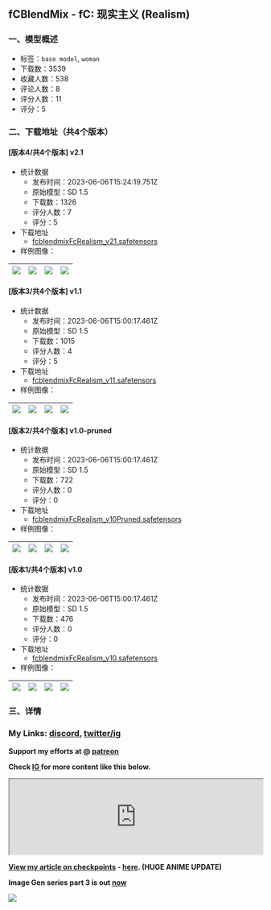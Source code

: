 ## fCBlendMix - fC: 现实主义 (Realism)
### 一、模型概述

- 标签：`base model`, `woman`
- 下载数：3539
- 收藏人数：538
- 评论人数：8
- 评分人数：11
- 评分：5

### 二、下载地址（共4个版本）

#### [版本4/共4个版本] v2.1

- 统计数据
  - 发布时间：2023-06-06T15:24:19.751Z
  - 原始模型：SD 1.5
  - 下载数：1326
  - 评分人数：7
  - 评分：5
- 下载地址
  - [fcblendmixFcRealism_v21.safetensors](https://civitai.com/api/download/models/90444)
- 样例图像：

| <img src="https://image.civitai.com/xG1nkqKTMzGDvpLrqFT7WA/127d912c-ffc6-4cb2-a633-47f4057db713/width=450/1050634.jpeg" /> | <img src="https://image.civitai.com/xG1nkqKTMzGDvpLrqFT7WA/4afd4201-9e2d-46ee-8ceb-19911f1d38cb/width=450/1050637.jpeg" /> | <img src="https://image.civitai.com/xG1nkqKTMzGDvpLrqFT7WA/4067b31a-ac89-4366-ae75-0a01e9a95335/width=450/1050660.jpeg" /> | <img src="https://image.civitai.com/xG1nkqKTMzGDvpLrqFT7WA/81698ca0-4780-42f6-b3ef-dee83e69b07a/width=450/1050635.jpeg" /> |
| ---- | ---- | ---- | ---- |

#### [版本3/共4个版本] v1.1

- 统计数据
  - 发布时间：2023-06-06T15:00:17.461Z
  - 原始模型：SD 1.5
  - 下载数：1015
  - 评分人数：4
  - 评分：5
- 下载地址
  - [fcblendmixFcRealism_v11.safetensors](https://civitai.com/api/download/models/77435)
- 样例图像：

| <img src="https://image.civitai.com/xG1nkqKTMzGDvpLrqFT7WA/555d9ab7-4227-4322-8015-7dce287d56f8/width=450/868288.jpeg" /> | <img src="https://image.civitai.com/xG1nkqKTMzGDvpLrqFT7WA/db171297-e388-4d76-be66-9f939d8776ac/width=450/868284.jpeg" /> | <img src="https://image.civitai.com/xG1nkqKTMzGDvpLrqFT7WA/4d554509-c37d-486b-9c90-0a37212f972b/width=450/868291.jpeg" /> | <img src="https://image.civitai.com/xG1nkqKTMzGDvpLrqFT7WA/89a64601-cde8-432a-8f4b-111a909d342e/width=450/868285.jpeg" /> |
| ---- | ---- | ---- | ---- |

#### [版本2/共4个版本] v1.0-pruned

- 统计数据
  - 发布时间：2023-06-06T15:00:17.461Z
  - 原始模型：SD 1.5
  - 下载数：722
  - 评分人数：0
  - 评分：0
- 下载地址
  - [fcblendmixFcRealism_v10Pruned.safetensors](https://civitai.com/api/download/models/71806)
- 样例图像：

| <img src="https://image.civitai.com/xG1nkqKTMzGDvpLrqFT7WA/8f645b62-69d6-4d0e-9218-870dbcdcd482/width=450/820744.jpeg" /> | <img src="https://image.civitai.com/xG1nkqKTMzGDvpLrqFT7WA/1dae0f3a-d6a2-4a51-9006-709d9f9c47a7/width=450/802155.jpeg" /> | <img src="https://image.civitai.com/xG1nkqKTMzGDvpLrqFT7WA/65f7219f-a007-4b28-a3c0-b91981d33cf0/width=450/802159.jpeg" /> | <img src="https://image.civitai.com/xG1nkqKTMzGDvpLrqFT7WA/6afcb22a-e59f-4e62-984e-1728c8d66145/width=450/802156.jpeg" /> |
| ---- | ---- | ---- | ---- |

#### [版本1/共4个版本] v1.0

- 统计数据
  - 发布时间：2023-06-06T15:00:17.461Z
  - 原始模型：SD 1.5
  - 下载数：476
  - 评分人数：0
  - 评分：0
- 下载地址
  - [fcblendmixFcRealism_v10.safetensors](https://civitai.com/api/download/models/69159)
- 样例图像：

| <img src="https://image.civitai.com/xG1nkqKTMzGDvpLrqFT7WA/bbfd74ba-2331-4b2c-89b0-107f4ee728df/width=450/773660.jpeg" /> | <img src="https://image.civitai.com/xG1nkqKTMzGDvpLrqFT7WA/4f285c05-6acb-41eb-a65e-40f4023e69ac/width=450/771607.jpeg" /> | <img src="https://image.civitai.com/xG1nkqKTMzGDvpLrqFT7WA/e6403cdf-5aa1-4620-8df1-ac293c3c51d0/width=450/773662.jpeg" /> | <img src="https://image.civitai.com/xG1nkqKTMzGDvpLrqFT7WA/6724d21e-9bb0-4df1-afba-7f35d832a65c/width=450/773663.jpeg" /> |
| ---- | ---- | ---- | ---- |


### 三、详情
<h3 id="dm-at-httpstwittercomfitcorderai"><strong>My Links: </strong><a target="_blank" rel="ugc" href="https://discord.gg/v8wqjWc9Eh"><strong>discord</strong></a><strong>, </strong><a target="_blank" rel="ugc" href="https://linktr.ee/fitcorder"><strong>twitter/ig</strong></a></h3><p><strong>Support my efforts at @ </strong><a target="_blank" rel="ugc" href="https://patreon.com/fitCorderAI"><strong>patreon</strong></a></p><p><strong>Check </strong><a target="_blank" rel="ugc" href="https://linktr.ee/fitcorder"><strong>IG </strong></a><strong>for more content like this below.</strong></p><div data-type="instagram"><iframe src="https://www.instagram.com/p/CtrfgOeRnRe/embed" width="100%" height="auto"></iframe></div><p><strong><u>View my article on checkpoints</u> - </strong><a target="_blank" rel="ugc" href="https://civitai.com/articles/345/fitcorders-checkpoint-guide-v1"><strong>here</strong></a><strong>. (HUGE ANIME UPDATE)</strong></p><p><strong>Image Gen series part 3 is out </strong><a target="_blank" rel="ugc" href="https://civitai.com/articles/416/fitcorders-guide-to-image-generation-part-3-actual-art"><strong>now</strong></a></p><p><strong><img src="https://image.civitai.com/xG1nkqKTMzGDvpLrqFT7WA/1a7b8b5c-e39f-4e18-ad6d-4f93993264fe/width=525/1a7b8b5c-e39f-4e18-ad6d-4f93993264fe.jpeg" /></strong></p>